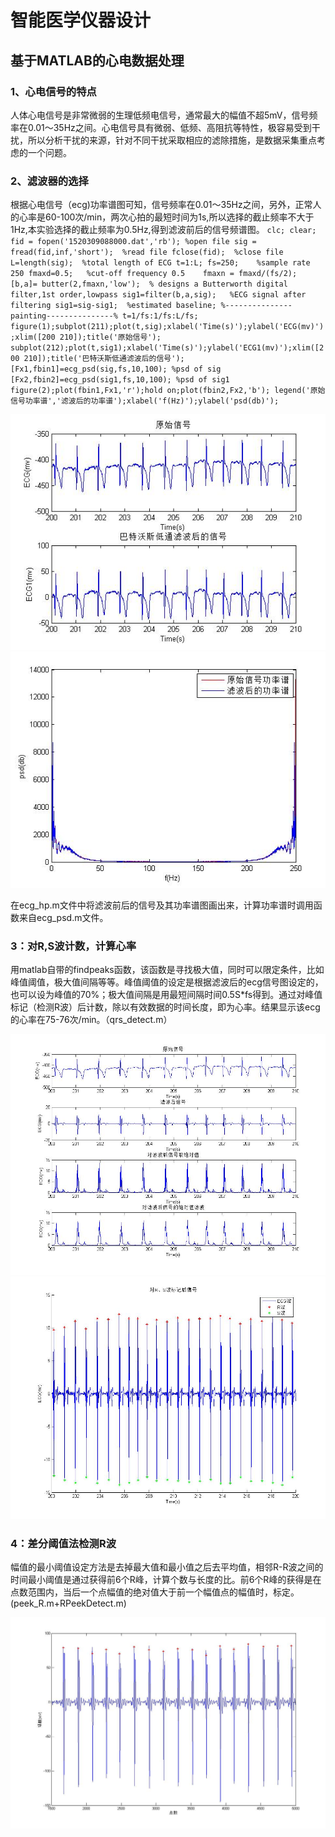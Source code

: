# 智能医学仪器设计

## 基于MATLAB的心电数据处理

### 1、心电信号的特点

人体心电信号是非常微弱的生理低频电信号，通常最大的幅值不超5mV，信号频率在0.01～35Hz之间。心电信号具有微弱、低频、高阻抗等特性，极容易受到干扰，所以分析干扰的来源，针对不同干扰采取相应的滤除措施，是数据采集重点考虑的一个问题。

### 2、滤波器的选择

根据心电信号（ecg)功率谱图可知，信号频率在0.01～35Hz之间，另外，正常人的心率是60-100次/min，两次心拍的最短时间为1s,所以选择的截止频率不大于1Hz,本实验选择的截止频率为0.5Hz,得到滤波前后的信号频谱图。
        ```clc;
	clear;
	fid = fopen('1520309088000.dat','rb'); %open file
	sig = fread(fid,inf,'short');  %read file
	fclose(fid);  %close file
	L=length(sig);  %total length of ECG
	t=1:L;
	fs=250;    %sample rate 250
	fmaxd=0.5;   %cut-off frequency 0.5   
	  fmaxn = fmaxd/(fs/2);
	  [b,a]= butter(2,fmaxn,'low');  % designs a Butterworth digital filter,1st order,lowpass
	sig1=filter(b,a,sig);   %ECG signal after filtering
	sig1=sig-sig1;  %estimated baseline;
	%---------------painting---------------%
	t=1/fs:1/fs:L/fs;
	figure(1);subplot(211);plot(t,sig);xlabel('Time(s)');ylabel('ECG(mv)');xlim([200 210]);title('原始信号');
	subplot(212);plot(t,sig1);xlabel('Time(s)');ylabel('ECG1(mv)');xlim([200 210]);title('巴特沃斯低通滤波后的信号');
	[Fx1,fbin1]=ecg_psd(sig,fs,10,100); %psd of sig
	[Fx2,fbin2]=ecg_psd(sig1,fs,10,100); %psd of sig1
	figure(2);plot(fbin1,Fx1,'r');hold on;plot(fbin2,Fx2,'b');
	legend('原始信号功率谱','滤波后的功率谱');xlabel('f(Hz)');ylabel('psd(db)');
	```

![ecg_raw&hp](https://github.com/guangyubin/SmartHealth/blob/master/2018/students/S201815032/MATLAB%20Figure/ecg_raw%26hp.jpg)
![ecg_psd](https://github.com/guangyubin/SmartHealth/blob/master/2018/students/S201815032/MATLAB%20Figure/ecg_psd.jpg)


在ecg_hp.m文件中将滤波前后的信号及其功率谱图画出来，计算功率谱时调用函数来自ecg_psd.m文件。

### 3：对R,S波计数，计算心率

用matlab自带的findpeaks函数，该函数是寻找极大值，同时可以限定条件，比如峰值阈值，极大值间隔等等。峰值阈值的设定是根据滤波后的ecg信号图设定的，也可以设为峰值的70%；极大值间隔是用最短间隔时间0.5S*fs得到。通过对峰值标记（检测R波）后计数，除以有效数据的时间长度，即为心率。结果显示该ecg的心率在75-76次/min。（qrs_detect.m）

![ecg_abs](https://github.com/guangyubin/SmartHealth/blob/master/2018/students/S201815032/MATLAB%20Figure/ecg_abs.jpg)
![ecg_detect_RS](https://github.com/guangyubin/SmartHealth/blob/master/2018/students/S201815032/MATLAB%20Figure/ecg_detect_RS.jpg)

### 4：差分阈值法检测R波

幅值的最小阈值设定方法是去掉最大值和最小值之后去平均值，相邻R-R波之间的时间最小阈值是通过获得前6个R峰，计算个数与长度的比。前6个R峰的获得是在点数范围内，当后一个点幅值的绝对值大于前一个幅值点的幅值时，标定。(peek_R.m+RPeekDetect.m)

![Peek_R](https://github.com/guangyubin/SmartHealth/blob/master/2018/students/S201815032/MATLAB%20Figure/Peek_R.jpg)
